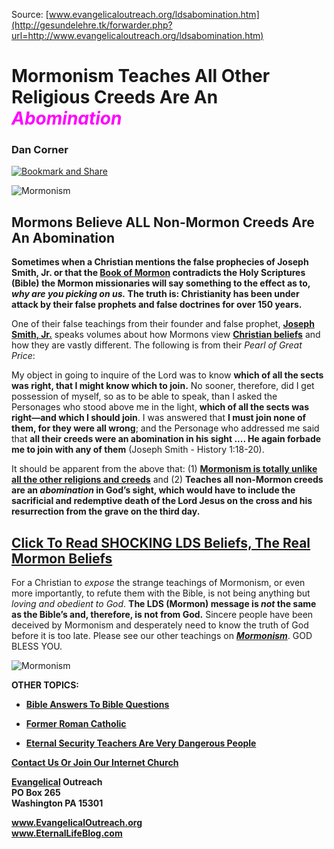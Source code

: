 <!--t Mormonism Teaches All Other Religious Creeds Are An Abomination t-->
<!--d  d-->

Source: [www.evangelicaloutreach.org/ldsabomination.htm](http://gesundelehre.tk/forwarder.php?url=http://www.evangelicaloutreach.org/ldsabomination.htm)


# Mormonism Teaches All Other Religious Creeds Are An _<font color="magenta">Abomination</font>_

### Dan Corner

[![Bookmark and Share](../s7.addthis.com/static/btn/v2/lg-share-en.gif)](http://www.addthis.com/bookmark.php?v=250&username=xa-4ce723c86d857fe0)

![Mormonism](../../files/pictures/a-colorb.gif)



## Mormons Believe ALL Non-Mormon Creeds Are An Abomination

**Sometimes when a Christian mentions the false prophecies of Joseph Smith, Jr. or that the [Book of Mormon](http://gesundelehre.tk/forwarder.php?url=http://www.evangelicaloutreach.org/book-of-mormon-1.html) contradicts the Holy Scriptures (Bible) the Mormon missionaries will say something to the effect as to, _why are you picking on us._ The truth is: Christianity has been under attack by their false prophets and false doctrines for over 150 years.**

One of their false teachings from their founder and false prophet, **[Joseph Smith, Jr.](http://gesundelehre.tk/forwarder.php?url=http://www.evangelicaloutreach.org/mormons.html)** speaks volumes about how Mormons view **[Christian beliefs](http://gesundelehre.tk/forwarder.php?url=http://www.evangelicaloutreach.org/christian-beliefs.html)** and how they are vastly different. The following is from their _Pearl of Great Price_:

My object in going to inquire of the Lord was to know **which of all the sects was right, that I might know which to join.** No sooner, therefore, did I get possession of myself, so as to be able to speak, than I asked the Personages who stood above me in the light, **which of all the sects was right—and which I should join**. I was answered that **I must join none of them, for they were all wrong**; and the Personage who addressed me said that **all their creeds were an abomination in his sight .... He again forbade me to join with any of them** (Joseph Smith - History 1:18-20).

It should be apparent from the above that: (1) **[Mormonism is totally unlike all the other religions and creeds](http://gesundelehre.tk/forwarder.php?url=http://www.evangelicaloutreach.org/ldsbeliefs.htm)** and (2) **Teaches all non-Mormon creeds are an _abomination_ in God’s sight, which would have to include the sacrificial and redemptive death of the Lord Jesus on the cross and his resurrection from the grave on the third day.**

## [Click To Read SHOCKING LDS Beliefs, The Real Mormon Beliefs](http://gesundelehre.tk/forwarder.php?url=http://www.evangelicaloutreach.org/ldsbeliefs.htm)

For a Christian to _expose_ the strange teachings of Mormonism, or even more importantly, to refute them with the Bible, is not being anything but _loving and obedient to God_. **The LDS (Mormon) message is _not_ the same as the Bible’s and, therefore, is not from God.** Sincere people have been deceived by Mormonism and desperately need to know the truth of God before it is too late. Please see our other teachings on **_[Mormonism](http://gesundelehre.tk/forwarder.php?url=http://www.evangelicaloutreach.org/mormon.html)_**. GOD BLESS YOU.

![Mormonism](../../files/pictures/a-colorb.gif)

**OTHER TOPICS:**

- **[Bible Answers To Bible Questions](http://gesundelehre.tk/forwarder.php?url=http://www.evangelicaloutreach.org/bible-answers.html)**

- **[Former Roman Catholic](http://gesundelehre.tk/forwarder.php?url=http://www.evangelicaloutreach.org/catholic.html)**

- **[Eternal Security Teachers Are Very Dangerous People](http://gesundelehre.tk/forwarder.php?url=http://www.evangelicaloutreach.org/eternal-security-teachers.html)**

[**Contact Us Or Join Our Internet Church**](http://gesundelehre.tk/forwarder.php?url=http://www.evangelicaloutreach.org/contact.html)

**[Evangelical](http://gesundelehre.tk/forwarder.php?url=http://www.evangelicaloutreach.org/index.html) Outreach**  
**PO Box 265**  
**Washington PA 15301**

**www.EvangelicalOutreach.org**  
**www.EternalLifeBlog.com**